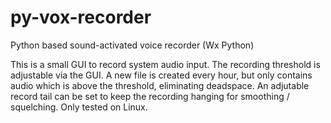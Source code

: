 # py-vox-recorder
Python based sound-activated voice recorder (Wx Python)

This is a small GUI to record system audio input. The recording threshold is adjustable via the GUI. A new file is created every hour, but only contains audio which is above the threshold, eliminating deadspace. An adjutable record tail can be set to keep the recording hanging for smoothing / squelching. Only tested on Linux. 
